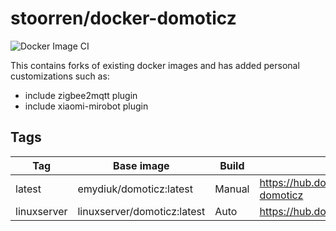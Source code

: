 # stoorren/docker-domoticz

![Docker Image CI](https://github.com/svdtoorren/docker-domoticz/workflows/Docker%20Image%20CI/badge.svg)

This contains forks of existing docker images and has added personal customizations such as:
- include zigbee2mqtt plugin 
- include xiaomi-mirobot plugin

## Tags

| Tag         | Base image                  | Build  | Documentation                                     |
|-------------|-----------------------------|--------|---------------------------------------------------|
| latest      | emydiuk/domoticz:latest     | Manual | https://hub.docker.com/r/freekers/docker-domoticz |
| linuxserver | linuxserver/domoticz:latest | Auto   | https://hub.docker.com/r/linuxserver/domoticz     |

